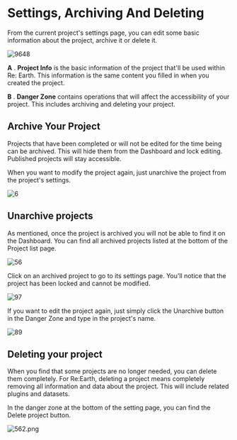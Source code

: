 # Settings, Archiving And Deleting

From the current project's settings page, you can edit some basic information about the project, archive it or delete it.

![9648](https://github.com/CS-eukarya/User-Manual-English-/assets/154571156/c6168cca-05df-4f75-b532-0bc9a2fc2eac)

**A** . **Project Info** is the basic information of the project that'll be used within Re: Earth. This information is the same content you filled in when you created the project.

**B** . **Danger Zone** contains operations that will affect the accessibility of your project. This includes archiving and deleting your project.

## Archive Your Project

Projects that have been completed or will not be edited for the time being can be archived. This will hide them from the Dashboard and lock editing. Published projects will stay accessible.

When you want to modify the project again, just unarchive the project from the project's settings.

![6](https://github.com/CS-eukarya/User-Manual-English-/assets/154571156/c63c2785-0193-4f98-976f-5e492438502d)

## Unarchive projects

As mentioned, once the project is archived you will not be able to find it on the Dashboard. You can find all archived projects listed at the bottom of the Project list page.

![56](https://github.com/CS-eukarya/User-Manual-English-/assets/154571156/48f39843-fe02-4860-94ef-a818b1718412)

Click on an archived project to go to its settings page. You'll notice that the project has been locked and cannot be modified.

![97](https://github.com/CS-eukarya/User-Manual-English-/assets/154571156/98b02d01-0128-4e01-bc23-5bea98ab590d)

If you want to edit the project again, just simply click the Unarchive button in the Danger Zone and type in the project's name.

![89](https://github.com/CS-eukarya/User-Manual-English-/assets/154571156/10876ba7-fd1f-47cf-9516-08c12e755189)

## Deleting your project

When you find that some projects are no longer needed, you can delete them completely. For Re:Earth, deleting a project means completely removing all information and data about the project. This will include related plugins and datasets.

In the danger zone at the bottom of the setting page, you can find the Delete project button.

![562.png](Settings,%20Archiving%20And%20Deleting%20eba9dfc58f4042f8ad064602fae9afbc/562.png)
